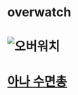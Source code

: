 # overwatch

# ![오버워치](http://www.thefirstmedia.net/ko/wp-content/uploads/2017/03/0017.jpg)

# [아나 수면총](https://youtu.be/rbU2aG6CfVQ)

#
